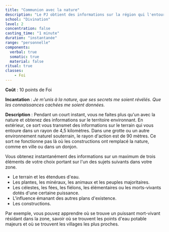 ```yaml
---
title: "Communion avec la nature"
description: "Le PJ obtient des informations sur la région qui l'entoure."
school: "Divination"
level: 2
concentration: false
casting_time: "1 minute"
duration: "instantanée"
range: "personnelle"
components:
  verbal: true
  somatic: true
  material: false
ritual: true
classes:
    - Foi
---
```

**Coût** : 10 points de Foi  

**Incantation** : *Je m'unis à la nature, que ses secrets me soient révélés. Que les connaissances cachées me soient données.*   

**Description** : Pendant un court instant, vous ne faites plus qu'un avec la nature et obtenez des informations sur le territoire environnant. En extérieur, ce sort vous transmet des informations sur le terrain qui vous entoure dans un rayon de 4,5 kilomètres. Dans une grotte ou un autre environnement naturel souterrain, le rayon d'action est de 90 mètres. Ce sort ne fonctionne pas là où les constructions ont remplacé la nature, comme en ville ou dans un donjon.

Vous obtenez instantanément des informations sur un maximum de trois éléments de votre choix portant sur l'un des sujets suivants dans votre zone.
* Le terrain et les étendues d'eau.
* Les plantes, les minéraux, les animaux et les peuples majoritaires.
* Les célestes, les fées, les fiélons, les élémentaires ou les morts-vivants dotés d'une certaine puissance.
* L'influence émanant des autres plans d'existence.
* Les constructions.

Par exemple, vous pouvez apprendre où se trouve un puissant mort-vivant résidant dans la zone, savoir où se trouvent les points d'eau potable majeurs et où se trouvent les villages les plus proches.
